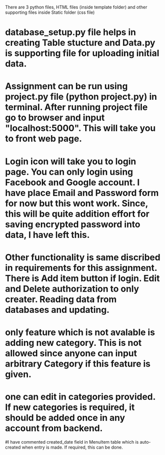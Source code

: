There are 3 python files, HTML files (inside template folder) and other supporting files inside Static folder (css file)

# database_setup.py file helps in creating Table stucture and Data.py is supporting file for uploading initial data.

# Assignment can be run using project.py file (python project.py) in terminal. After running project file go to browser and input "localhost:5000". This will take you to front web page.

# Login icon will take you to login page. You can only login using Facebook and Google account. I have place Email and Password form for now but this wont work. Since, this will be quite addition effort for saving encrypted password into data, I have left this.

# Other functionality is same discribed in requirements for this assignment. There is Add item button if login. Edit and Delete authorization to only creater. Reading data from databases and updating.

# only feature which is not avalable is adding new category. This is not allowed since anyone can input arbitrary Category if this feature is given. 

# one can edit in categories provided. If new categories is required, it should be added once in any account from backend.

#I have commented created_date field in MenuItem table which is auto-created when entry is made. If required, this can be done.